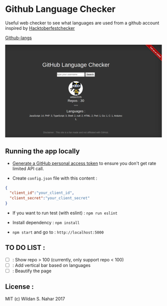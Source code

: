 # Github Language Checker

Useful web checker to see what languages are used from a github account inspired by [Hacktoberfestchecker](https://hacktoberfestchecker.herokuapp.com)

[Github-langs](https://github-langs.herokuapp.com)

![Screenshot](screenshot.png)

## Running the app locally

* [Generate a GitHub personal access token](https://github.com/settings/tokens/new?scopes=&description=GitHub%20langs) to ensure you don't get rate limited API call.

* Create `config.json` file with this content :
```json
{
  "client_id":"your_client_id",
  "client_secret":"your_client_secret"
}
```

* If you want to run test (with eslint) : `npm run eslint`

* Install dependency : `npm install`

* `npm start` and go to : `http://localhost:5000`

## TO DO LIST :
- [ ] : Show repo > 100 (currently, only support repo < 100)
- [ ] : Add vertical bar based on languages
- [ ] : Beautify the page

## License :

MIT (c) Wildan S. Nahar 2017
